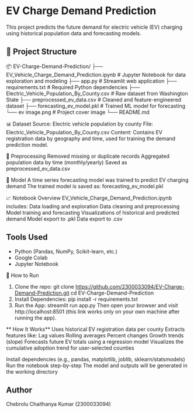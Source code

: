 # EV Charge Demand Prediction
This project predicts the future demand for electric vehicle (EV) charging using historical population data and forecasting models.

## 📁 Project Structure
📦 EV-Charge-Demand-Prediction/
├── EV_Vehicle_Charge_Demand_Prediction.ipynb   # Jupyter Notebook for data exploration and modeling
├── app.py                                      # Streamlit web application
├── requirements.txt                            # Required Python dependencies
├── Electric_Vehicle_Population_By_County.csv   # Raw dataset from Washington State
├── preprocessed_ev_data.csv                    # Cleaned and feature-engineered dataset
├── forecasting_ev_model.pkl                    # Trained ML model for forecasting
└── ev image.png                                # Project cover image
└── README.md  

📊 Dataset
Source: Electric vehicle population by county
File: Electric_Vehicle_Population_By_County.csv
Content: Contains EV registration data by geography and time, used for training the demand prediction model.

🧹 Preprocessing
Removed missing or duplicate records
Aggregated population data by time (monthly/yearly)
Saved as preprocessed_ev_data.csv 

🤖 Model
A time series forecasting model was trained to predict EV charging demand
The trained model is saved as: forecasting_ev_model.pkl

📈 Notebook Overview
EV_Vehicle_Charge_Demand_Prediction.ipynb includes:
Data loading and exploration
Data cleaning and preprocessing
Model training and forecasting
Visualizations of historical and predicted demand
Model export to .pkl
Data export to .csv

## Tools Used
- Python (Pandas, NumPy, Scikit-learn, etc.)
- Google Colab
- Jupyter Notebook

🚀 How to Run
1. Clone the repo:
  git clone https://github.com/2300033094/EV-Charge-Demand-Prediction.git
  cd EV-Charge-Demand-Prediction
2. Install Dependencies:
  pip install -r requirements.txt
3. Run the App:
   streamlit run app.py
Then open your browser and visit http://localhost:8501 (this link works only on your own machine after running the app).

** How It Works**
Uses historical EV registration data per county
Extracts features like:
Lag values
Rolling averages
Percent changes
Growth trends (slope)
Forecasts future EV totals using a regression model
Visualizes the cumulative adoption trend for user-selected counties

Install dependencies (e.g., pandas, matplotlib, joblib, sklearn/statsmodels)
Run the notebook step-by-step
The model and outputs will be generated in the working directory

## Author
Chebrolu Chaithanya Kumar (2300033094)

